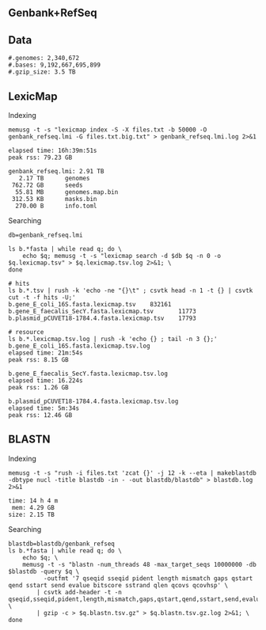 ## Genbank+RefSeq

## Data

    #.genomes: 2,340,672
    #.bases: 9,192,667,695,899
    #.gzip_size: 3.5 TB

## LexicMap

Indexing

    memusg -t -s "lexicmap index -S -X files.txt -b 50000 -O genbank_refseq.lmi -G files.txt.big.txt" > genbank_refseq.lmi.log 2>&1

    elapsed time: 16h:39m:51s
    peak rss: 79.23 GB

    genbank_refseq.lmi: 2.91 TB
       2.17 TB      genomes
     762.72 GB      seeds
      55.81 MB      genomes.map.bin
     312.53 KB      masks.bin
      270.00 B      info.toml


Searching

    db=genbank_refseq.lmi

    ls b.*fasta | while read q; do \
        echo $q; memusg -t -s "lexicmap search -d $db $q -n 0 -o $q.lexicmap.tsv" > $q.lexicmap.tsv.log 2>&1; \
    done

    # hits
    ls b.*.tsv | rush -k 'echo -ne "{}\t" ; csvtk head -n 1 -t {} | csvtk cut -t -f hits -U;'
    b.gene_E_coli_16S.fasta.lexicmap.tsv    832161
    b.gene_E_faecalis_SecY.fasta.lexicmap.tsv       11773
    b.plasmid_pCUVET18-1784.4.fasta.lexicmap.tsv    17793

    # resource
    ls b.*.lexicmap.tsv.log | rush -k 'echo {} ; tail -n 3 {};'
    b.gene_E_coli_16S.fasta.lexicmap.tsv.log
    elapsed time: 21m:54s
    peak rss: 8.15 GB

    b.gene_E_faecalis_SecY.fasta.lexicmap.tsv.log
    elapsed time: 16.224s
    peak rss: 1.26 GB

    b.plasmid_pCUVET18-1784.4.fasta.lexicmap.tsv.log
    elapsed time: 5m:34s
    peak rss: 12.46 GB

## BLASTN

Indexing

    memusg -t -s "rush -i files.txt 'zcat {}' -j 12 -k --eta | makeblastdb -dbtype nucl -title blastdb -in - -out blastdb/blastdb" > blastdb.log 2>&1

    time: 14 h 4 m
     mem: 4.29 GB
    size: 2.15 TB

Searching

    blastdb=blastdb/genbank_refseq
    ls b.*fasta | while read q; do \
        echo $q; \
        memusg -t -s "blastn -num_threads 48 -max_target_seqs 10000000 -db $blastdb -query $q \
              -outfmt '7 qseqid sseqid pident length mismatch gaps qstart qend sstart send evalue bitscore sstrand qlen qcovs qcovhsp' \
            | csvtk add-header -t -n qseqid,sseqid,pident,length,mismatch,gaps,qstart,qend,sstart,send,evalue,bitscore,sstrand,qlen,qcovs,qcovhsp \
            | gzip -c > $q.blastn.tsv.gz" > $q.blastn.tsv.gz.log 2>&1; \
    done
